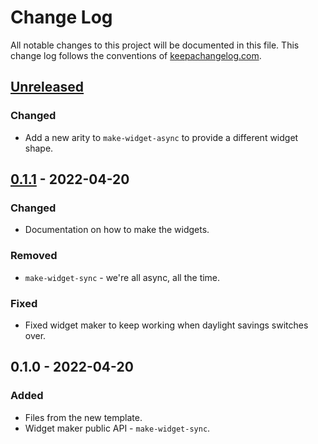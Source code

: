 # Change Log
All notable changes to this project will be documented in this file. This change log follows the conventions of [keepachangelog.com](http://keepachangelog.com/).

## [Unreleased]
### Changed
- Add a new arity to `make-widget-async` to provide a different widget shape.

## [0.1.1] - 2022-04-20
### Changed
- Documentation on how to make the widgets.

### Removed
- `make-widget-sync` - we're all async, all the time.

### Fixed
- Fixed widget maker to keep working when daylight savings switches over.

## 0.1.0 - 2022-04-20
### Added
- Files from the new template.
- Widget maker public API - `make-widget-sync`.

[Unreleased]: https://sourcehost.site/your-name/hospital/compare/0.1.1...HEAD
[0.1.1]: https://sourcehost.site/your-name/hospital/compare/0.1.0...0.1.1
